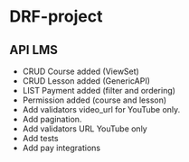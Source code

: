 # DRF-project
## API LMS 
+ CRUD Course added (ViewSet)
+ CRUD Lesson added (GenericAPI)
+ LIST Payment added (filter and ordering)
+ Permission added (course and lesson)
+ Add validators video_url for YouTube only.
+ Add pagination.
+ Add validators URL YouTube only
+ Add tests
+ Add pay integrations
